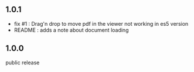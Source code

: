 
## 1.0.1

 - fix #1 : Drag'n drop to move pdf in the viewer not working in es5 version
 - README : adds a note about document loading

## 1.0.0

public release
